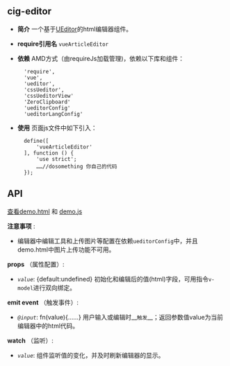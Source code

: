 ## cig-editor

+ __简介__ 一个基于[UEditor](http://ueditor.baidu.com/website/)的html编辑器组件。
+ __require引用名__ `vueArticleEditor`
+ __依赖__ AMD方式（由requireJs加载管理)，依赖以下库和组件：

        'require',
        'vue',
        'ueditor',
        'cssUeditor',
        'cssUeditorView'
        'ZeroClipboard'
        'ueditorConfig'
        'ueditorLangConfig'

+ __使用__ 页面js文件中如下引入：

        define([
            'vueArticleEditor'
        ], function () {
            'use strict';
            ……//dosomething 你自己的代码
        });

## API

[查看demo.html](./demo.html) 和 [demo.js](./demo.js)

__注意事项__ :

  + 编辑器中编辑工具和上传图片等配置在依赖`ueditorConfig`中，并且demo.html中图片上传功能不可用。

__props__ （属性配置）:

  + _`value`_: {default:undefined} 初始化和编辑后的值(html)字段，可用指令`v-model`进行双向绑定。

__emit event__ （触发事件）:
            
  + _`@input`_: fn(value){……} 用户输入或编辑时__`触发`__；返回参数值value为当前编辑器中的html代码。


__watch__ （监听）:
            
  + _`value`_: 组件监听值的变化，并及时刷新编辑器的显示。